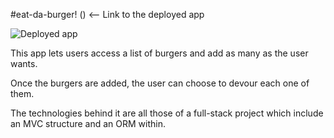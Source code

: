 #eat-da-burger! () <-- Link to the deployed app

<img src="img/deployedApp.p" alt="Deployed app">

This app lets users access a list of burgers and add as many as the user wants.

Once the burgers are added, the user can choose to devour each one of them.

The technologies behind it are all those of a full-stack project which include an MVC structure and an ORM within.